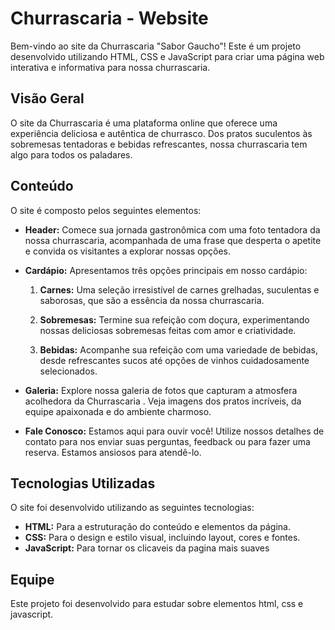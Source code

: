 # Churrascaria - Website

Bem-vindo ao site da Churrascaria "Sabor Gaucho"! Este é um projeto desenvolvido utilizando HTML, CSS e JavaScript para criar uma página web interativa e informativa para nossa churrascaria.

## Visão Geral

O site da Churrascaria  é uma plataforma online que oferece uma experiência deliciosa e autêntica de churrasco. Dos pratos suculentos às sobremesas tentadoras e bebidas refrescantes, nossa churrascaria tem algo para todos os paladares.

## Conteúdo

O site é composto pelos seguintes elementos:

- **Header:** Comece sua jornada gastronômica com uma foto tentadora da nossa churrascaria, acompanhada de uma frase que desperta o apetite e convida os visitantes a explorar nossas opções.

- **Cardápio:** Apresentamos três opções principais em nosso cardápio:

  1. **Carnes:** Uma seleção irresistível de carnes grelhadas, suculentas e saborosas, que são a essência da nossa churrascaria.
  
  2. **Sobremesas:** Termine sua refeição com doçura, experimentando nossas deliciosas sobremesas feitas com amor e criatividade.
  
  3. **Bebidas:** Acompanhe sua refeição com uma variedade de bebidas, desde refrescantes sucos até opções de vinhos cuidadosamente selecionados.

- **Galeria:** Explore nossa galeria de fotos que capturam a atmosfera acolhedora da Churrascaria . Veja imagens dos pratos incríveis, da equipe apaixonada e do ambiente charmoso.

- **Fale Conosco:** Estamos aqui para ouvir você! Utilize nossos detalhes de contato para nos enviar suas perguntas, feedback ou para fazer uma reserva. Estamos ansiosos para atendê-lo.

## Tecnologias Utilizadas

O site foi desenvolvido utilizando as seguintes tecnologias:

- **HTML:** Para a estruturação do conteúdo e elementos da página.
- **CSS:** Para o design e estilo visual, incluindo layout, cores e fontes.
- **JavaScript:** Para tornar os clicaveis da pagina mais suaves

## Equipe

Este projeto foi desenvolvido para estudar sobre elementos html, css e javascript.


